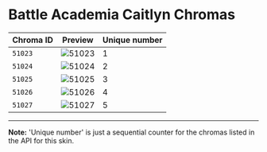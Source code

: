 # Battle Academia Caitlyn Chromas

| Chroma ID | Preview | Unique number |
|---|---|---|
| `51023` | ![51023](https://raw.communitydragon.org/latest/plugins/rcp-be-lol-game-data/global/default/v1/champion-chroma-images/51/51023.png) | 1 |
| `51024` | ![51024](https://raw.communitydragon.org/latest/plugins/rcp-be-lol-game-data/global/default/v1/champion-chroma-images/51/51024.png) | 2 |
| `51025` | ![51025](https://raw.communitydragon.org/latest/plugins/rcp-be-lol-game-data/global/default/v1/champion-chroma-images/51/51025.png) | 3 |
| `51026` | ![51026](https://raw.communitydragon.org/latest/plugins/rcp-be-lol-game-data/global/default/v1/champion-chroma-images/51/51026.png) | 4 |
| `51027` | ![51027](https://raw.communitydragon.org/latest/plugins/rcp-be-lol-game-data/global/default/v1/champion-chroma-images/51/51027.png) | 5 |

---

**Note:** 'Unique number' is just a sequential counter for the chromas listed in the API for this skin.